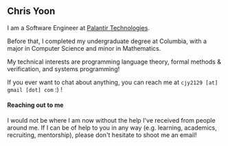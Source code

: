 ## Chris Yoon

I am a Software Engineer at [Palantir Technologies](https://www.palantir.com/impact/).

Before that, I completed my undergraduate degree at Columbia, with a major in Computer Science
and minor in Mathematics.

My technical interests are programming language theory, formal methods & verification, and systems programming!

If you ever want to chat about anything, you can reach me at `cjy2129 [at] gmail [dot] com` :) !

#### Reaching out to me
I would not be where I am now without the help I've received from people around me. If I can be
of help to you in any way (e.g. learning, academics, recruiting, mentorship), please
don't hesitate to shoot me an email!
